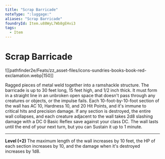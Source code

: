 ```yaml
---
title: "Scrap Barricade"
noteType: ":luggage:"
aliases: "Scrap Barricade"
foundryId: Item.u88WyL7Wb8gEHvi3
tags:
  - Item
---
```


# Scrap Barricade
![[pathfinder2e/Feats/zz_asset-files/icons-sundries-books-book-red-exclamation.webp|150]]

Ragged pieces of metal weld together into a ramshackle structure. The barricade is up to 30 feet long, 15 feet high, and 1/2 inch thick. It must form in a straight line in an unbroken open space that doesn't pass through any creatures or objects, or the impulse fails. Each 10-foot-by-10-foot section of the wall has AC 10, Hardness 10, and 20 Hit Points, and it's immune to critical hits and precision damage. If any section is destroyed, the entire wall collapses, and each creature adjacent to the wall takes 2d8 slashing damage with a DC 0 Basic Reflex save against your class DC. The wall lasts until the end of your next turn, but you can Sustain it up to 1 minute.

* * *

**Level (+2)** The maximum length of the wall increases by 10 feet, the HP of each section increases by 10, and the damage when it's destroyed increases by 1d8.
